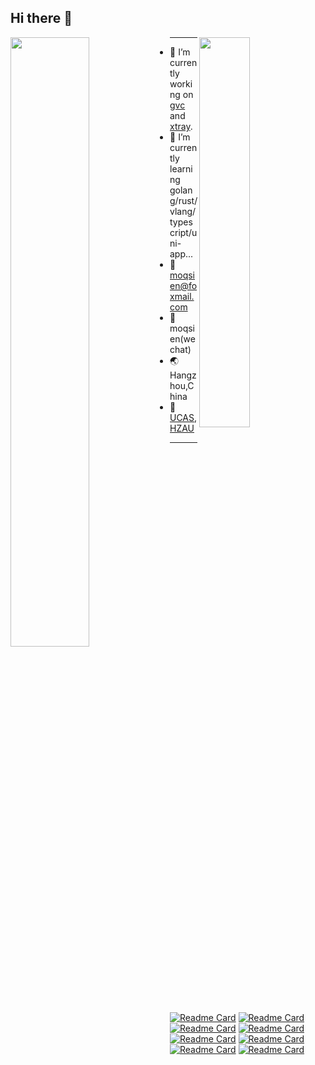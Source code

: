 ## Hi there 👋

<picture>
    <source media="(prefers-color-scheme: dark)" srcset="https://github-readme-stats.vercel.app/api?username=moqsien&theme=dark&show_icons=true">
    <img align="left" width="50%" src="https://github-readme-stats.vercel.app/api?username=moqsien&show_icons=true&bg_color=30,e96443,904e95&title_color=fff&text_color=fff"/>
</picture>

<picture>
    <source media="(prefers-color-scheme: dark)" srcset="https://github-readme-stats.vercel.app/api/top-langs/?username=moqsien&theme=dark&show_icons=true">
    <img align="right" width="40%" src="https://github-readme-stats.vercel.app/api/top-langs/?username=moqsien&layout=compact"/>
</picture>

------

- 🔭 I’m currently working on [gvc](https://github.com/moqsien/gvc) and [xtray](https://github.com/moqsien/xtray).
- 🌱 I’m currently learning golang/rust/vlang/typescript/uni-app...
- 📧 moqsien@foxmail.com
- 💬 moqsien(wechat)
- 🌏 Hangzhou,China
- 🏫 [UCAS](https://www.ucas.ac.cn), [HZAU](http://www.hzau.edu.cn)

------

[![Readme Card](https://github-readme-stats.vercel.app/api/pin/?username=moqsien&repo=gvc)](https://github.com/moqsien/gvc)
[![Readme Card](https://github-readme-stats.vercel.app/api/pin/?username=moqsien&repo=xtray)](https://github.com/moqsien/xtray)
[![Readme Card](https://github-readme-stats.vercel.app/api/pin/?username=moqsien&repo=free)](https://github.com/moqsien/free)
[![Readme Card](https://github-readme-stats.vercel.app/api/pin/?username=moqsien&repo=gknet)](https://github.com/moqsien/gknet)
[![Readme Card](https://github-readme-stats.vercel.app/api/pin/?username=moqsien&repo=easynotes)](https://github.com/moqsien/easynotes)
[![Readme Card](https://github-readme-stats.vercel.app/api/pin/?username=moqsien&repo=goktrl)](https://github.com/moqsien/goktrl)
[![Readme Card](https://github-readme-stats.vercel.app/api/pin/?username=moqsien&repo=scrapx)](https://github.com/moqsien/scrapx)
[![Readme Card](https://github-readme-stats.vercel.app/api/pin/?username=moqsien&repo=hackintosh_p310s_b360_i5_10400f_rx550_lexa)](https://github.com/moqsien/hackintosh_p310s_b360_i5_10400f_rx550_lexa)
